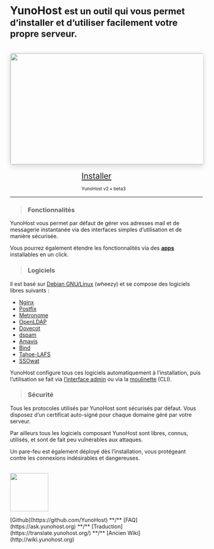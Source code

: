 # YunoHost <small> est un outil qui vous permet d’installer et d’utiliser facilement votre propre serveur.</small>

<br />

<div style="width: 100%; height: 290px; overflow: hidden;
border-radius: 5px; border: 1px solid rgba(0,0,0,0.15); box-shadow: 0 5px 15px rgba(0,0,0,0.15);">
<img style="width: 100%; min-width: 580px;" src="http://pix.toile-libre.org/upload/original/1388434791.jpg" />
</div>

<br />

<div class="text-center" style="width: 23%; min-width: 130px; margin: 0 auto;">
<a class="btn btn-primary btn-lg btn-block"  style="font-size: 1.5em" href="/install_fr">Installer</a>
<p class="text-muted text-center"><small>YunoHost v2 • beta3</small></p>
</div>

<hr />

<h3><blockquote>Fonctionnalités</blockquote></h3>

YunoHost vous permet par défaut de gérer vos adresses mail et de messagerie instantanée via des interfaces simples d’utilisation et de manière sécurisée.

Vous pourrez également étendre les fonctionnalités via des [**apps**](/apps_fr) installables en un click.


<h3><blockquote>Logiciels</blockquote></h3>

Il est basé sur [Debian GNU/Linux](http://www.debian.org/index.fr.html) (wheezy) et se compose des logiciels libres suivants :

* [Nginx](http://nginx.org/)
* [Postfix](http://www.postfix.org/)
* [Metronome](http://www.lightwitch.org/metronome)
* [OpenLDAP](http://www.openldap.org/)
* [Dovecot](http://www.dovecot.org/)
* [dspam](http://nuclearelephant.com/)
* [Amavis](http://amavis.org/)
* [Bind](https://www.isc.org/downloads/bind/)
* [Tahoe-LAFS](https://tahoe-lafs.org/trac/tahoe-lafs)
* [SSOwat](https://github.com/Kloadut/SSOwat)

YunoHost configure tous ces logiciels automatiquement à l’installation, puis l’utilisation se fait via [l’interface admin](/admin_fr) ou via la [moulinette](/moulinette_fr) (CLI).

<h3><blockquote>Sécurité</blockquote></h3>

Tous les protocoles utilisés par YunoHost sont sécurisés par défaut. Vous disposez d’un certificat auto-signé pour chaque domaine géré par votre serveur.

Par ailleurs tous les logiciels composant YunoHost sont libres, connus, utilisés, et sont de fait peu vulnérables aux attaques.

Un pare-feu est également déployé dès l’installation, vous protégeant contre les connexions indésirables et dangereuses.

<br />
<div class="text-center"><img style="width: 100px" src="http://pix.toile-libre.org/upload/original/1386012810.png" />
<p markdown="1">
[Github](https://github.com/YunoHost) **/** [FAQ](https://ask.yunohost.org) **/** [Traduction](https://translate.yunohost.org/) **/** [Ancien Wiki](http://wiki.yunohost.org)
</p>
</div>

<script type="text/javascript">
    jQuery.ajaxSetup({cache: true});
    jQuery.getScript("https://doc.yunohost.org/jappix-fr.js", function() {
      MINI_GROUPCHATS = ["support@conference.yunohost.org"];
      HOST_ANONYMOUS = "yunohost.org";
      HOST_MUC = "conference.yunohost.org";
      HOST_BOSH = "http://yunohost.org/http-bind/";
      HOST_BOSH_MINI = "http://yunohost.org/http-bind/";
      LOCK_HOST = 'on';
      MINI_ANIMATE = true;
      MINI_ANONYMOUS = true;
      launchMini(false, true, 'yunohost.org');
    });
    $("#edit").hide();
</script>
